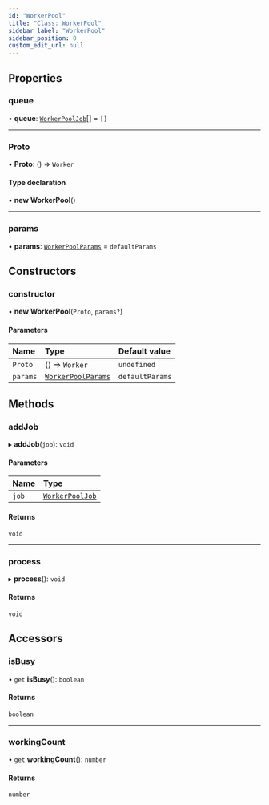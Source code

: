 ```yaml
---
id: "WorkerPool"
title: "Class: WorkerPool"
sidebar_label: "WorkerPool"
sidebar_position: 0
custom_edit_url: null
---
```


## Properties

### queue

• **queue**: [`WorkerPoolJob`](../modules.md#workerpooljob-58)[] = `[]`

___

### Proto

• **Proto**: () => `Worker`

#### Type declaration

• **new WorkerPool**()

___

### params

• **params**: [`WorkerPoolParams`](../modules.md#workerpoolparams-58) = `defaultParams`

## Constructors

### constructor

• **new WorkerPool**(`Proto`, `params?`)

#### Parameters

| Name | Type | Default value |
| :------ | :------ | :------ |
| `Proto` | () => `Worker` | `undefined` |
| `params` | [`WorkerPoolParams`](../modules.md#workerpoolparams-58) | `defaultParams` |

## Methods

### addJob

▸ **addJob**(`job`): `void`

#### Parameters

| Name | Type |
| :------ | :------ |
| `job` | [`WorkerPoolJob`](../modules.md#workerpooljob-58) |

#### Returns

`void`

___

### process

▸ **process**(): `void`

#### Returns

`void`

## Accessors

### isBusy

• `get` **isBusy**(): `boolean`

#### Returns

`boolean`

___

### workingCount

• `get` **workingCount**(): `number`

#### Returns

`number`
